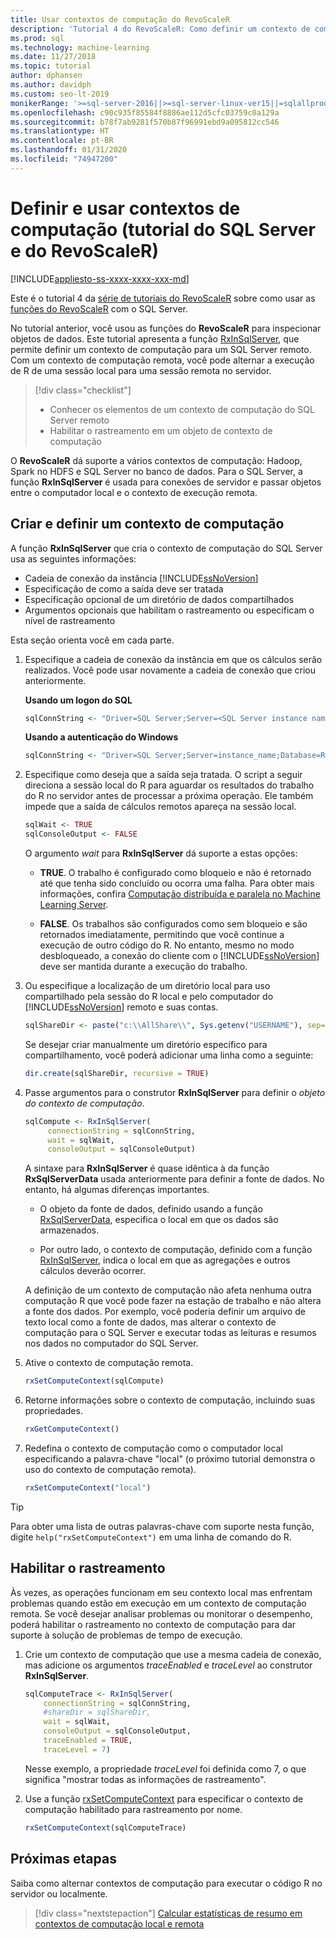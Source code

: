 ```yaml
---
title: Usar contextos de computação do RevoScaleR
description: 'Tutorial 4 do RevoScaleR: Como definir um contexto de computação usando a linguagem R no SQL Server.'
ms.prod: sql
ms.technology: machine-learning
ms.date: 11/27/2018
ms.topic: tutorial
author: dphansen
ms.author: davidph
ms.custom: seo-lt-2019
monikerRange: '>=sql-server-2016||>=sql-server-linux-ver15||=sqlallproducts-allversions'
ms.openlocfilehash: c90c935f85584f8886ae112d5cfc03759c0a129a
ms.sourcegitcommit: b78f7ab9281f570b87f96991ebd9a095812cc546
ms.translationtype: HT
ms.contentlocale: pt-BR
ms.lasthandoff: 01/31/2020
ms.locfileid: "74947200"
---
```

# <a name="define-and-use-compute-contexts-sql-server-and-revoscaler-tutorial"></a>Definir e usar contextos de computação (tutorial do SQL Server e do RevoScaleR)
[!INCLUDE[appliesto-ss-xxxx-xxxx-xxx-md](../../includes/appliesto-ss-xxxx-xxxx-xxx-md.md)]

Este é o tutorial 4 da [série de tutoriais do RevoScaleR](deepdive-data-science-deep-dive-using-the-revoscaler-packages.md) sobre como usar as [funções do RevoScaleR](https://docs.microsoft.com/machine-learning-server/r-reference/revoscaler/revoscaler) com o SQL Server.

No tutorial anterior, você usou as funções do **RevoScaleR** para inspecionar objetos de dados. Este tutorial apresenta a função [RxInSqlServer](https://docs.microsoft.com/machine-learning-server/r-reference/revoscaler/rxinsqlserver), que permite definir um contexto de computação para um SQL Server remoto. Com um contexto de computação remota, você pode alternar a execução de R de uma sessão local para uma sessão remota no servidor. 

> [!div class="checklist"]
> * Conhecer os elementos de um contexto de computação do SQL Server remoto
> * Habilitar o rastreamento em um objeto de contexto de computação

O **RevoScaleR** dá suporte a vários contextos de computação: Hadoop, Spark no HDFS e SQL Server no banco de dados. Para o SQL Server, a função **RxInSqlServer** é usada para conexões de servidor e passar objetos entre o computador local e o contexto de execução remota.

## <a name="create-and-set-a-compute-context"></a>Criar e definir um contexto de computação

A função **RxInSqlServer** que cria o contexto de computação do SQL Server usa as seguintes informações:

+ Cadeia de conexão da instância [!INCLUDE[ssNoVersion](../../includes/ssnoversion-md.md)]
+ Especificação de como a saída deve ser tratada
+ Especificação opcional de um diretório de dados compartilhados
+ Argumentos opcionais que habilitam o rastreamento ou especificam o nível de rastreamento

Esta seção orienta você em cada parte.

1. Especifique a cadeia de conexão da instância em que os cálculos serão realizados. Você pode usar novamente a cadeia de conexão que criou anteriormente.

    **Usando um logon do SQL**

    ```R
    sqlConnString <- "Driver=SQL Server;Server=<SQL Server instance name>; Database=<database name>;Uid=<SQL user nme>;Pwd=<password>"
      ```

    **Usando a autenticação do Windows**

    ```R
    sqlConnString <- "Driver=SQL Server;Server=instance_name;Database=RevoDeepDive;Trusted_Connection=True"
    ```
    
2. Especifique como deseja que a saída seja tratada. O script a seguir direciona a sessão local do R para aguardar os resultados do trabalho do R no servidor antes de processar a próxima operação. Ele também impede que a saída de cálculos remotos apareça na sessão local.
  
    ```R
    sqlWait <- TRUE
    sqlConsoleOutput <- FALSE
    ```
  
    O argumento *wait* para **RxInSqlServer** dá suporte a estas opções:
  
    -   **TRUE**. O trabalho é configurado como bloqueio e não é retornado até que tenha sido concluído ou ocorra uma falha.  Para obter mais informações, confira [Computação distribuída e paralela no Machine Learning Server](https://docs.microsoft.com/machine-learning-server/r/how-to-revoscaler-distributed-computing).
  
    -   **FALSE**. Os trabalhos são configurados como sem bloqueio e são retornados imediatamente, permitindo que você continue a execução de outro código do R. No entanto, mesmo no modo desbloqueado, a conexão do cliente com o [!INCLUDE[ssNoVersion](../../includes/ssnoversion-md.md)] deve ser mantida durante a execução do trabalho.

3. Ou especifique a localização de um diretório local para uso compartilhado pela sessão do R local e pelo computador do [!INCLUDE[ssNoVersion](../../includes/ssnoversion-md.md)] remoto e suas contas.

    ```R
    sqlShareDir <- paste("c:\\AllShare\\", Sys.getenv("USERNAME"), sep="")
    ```
    
   Se desejar criar manualmente um diretório específico para compartilhamento, você poderá adicionar uma linha como a seguinte:

    ```R
    dir.create(sqlShareDir, recursive = TRUE)
    ```

4. Passe argumentos para o construtor **RxInSqlServer** para definir o *objeto do contexto de computação*.

    ```R
    sqlCompute <- RxInSqlServer(  
         connectionString = sqlConnString,
         wait = sqlWait,
         consoleOutput = sqlConsoleOutput)
    ```
    
    A sintaxe para **RxInSqlServer** é quase idêntica à da função **RxSqlServerData** usada anteriormente para definir a fonte de dados. No entanto, há algumas diferenças importantes.
      
    - O objeto da fonte de dados, definido usando a função [RxSqlServerData](https://docs.microsoft.com/machine-learning-server/r-reference/revoscaler/rxsqlserverdata), especifica o local em que os dados são armazenados.
    
    - Por outro lado, o contexto de computação, definido com a função [RxInSqlServer](https://docs.microsoft.com/machine-learning-server/r-reference/revoscaler/rxinsqlserver), indica o local em que as agregações e outros cálculos deverão ocorrer.
    
    A definição de um contexto de computação não afeta nenhuma outra computação R que você pode fazer na estação de trabalho e não altera a fonte dos dados. Por exemplo, você poderia definir um arquivo de texto local como a fonte de dados, mas alterar o contexto de computação para o SQL Server e executar todas as leituras e resumos nos dados no computador do SQL Server.

5. Ative o contexto de computação remota.

    ```R
    rxSetComputeContext(sqlCompute)
    ```

6. Retorne informações sobre o contexto de computação, incluindo suas propriedades.

    ```R
    rxGetComputeContext()
    ```

7. Redefina o contexto de computação como o computador local especificando a palavra-chave "local" (o próximo tutorial demonstra o uso do contexto de computação remota).

    ```R
    rxSetComputeContext("local")
    ```

> [!Tip]
> Para obter uma lista de outras palavras-chave com suporte nesta função, digite `help("rxSetComputeContext")` em uma linha de comando do R.

## <a name="enable-tracing"></a>Habilitar o rastreamento

Às vezes, as operações funcionam em seu contexto local mas enfrentam problemas quando estão em execução em um contexto de computação remota. Se você desejar analisar problemas ou monitorar o desempenho, poderá habilitar o rastreamento no contexto de computação para dar suporte à solução de problemas de tempo de execução.

1. Crie um contexto de computação que use a mesma cadeia de conexão, mas adicione os argumentos *traceEnabled* e *traceLevel* ao construtor **RxInSqlServer**.

    ```R
    sqlComputeTrace <- RxInSqlServer(
        connectionString = sqlConnString,
        #shareDir = sqlShareDir,
        wait = sqlWait,
        consoleOutput = sqlConsoleOutput,
        traceEnabled = TRUE,
        traceLevel = 7)
    ```
  
   Nesse exemplo, a propriedade *traceLevel* foi definida como 7, o que significa "mostrar todas as informações de rastreamento".

2. Use a função [rxSetComputeContext](https://docs.microsoft.com/machine-learning-server/r-reference/revoscaler/rxsetcomputecontext) para especificar o contexto de computação habilitado para rastreamento por nome.

    ```R
    rxSetComputeContext(sqlComputeTrace)
    ```

## <a name="next-steps"></a>Próximas etapas

Saiba como alternar contextos de computação para executar o código R no servidor ou localmente.

> [!div class="nextstepaction"]
> [Calcular estatísticas de resumo em contextos de computação local e remota](../../advanced-analytics/tutorials/deepdive-create-and-run-r-scripts.md)